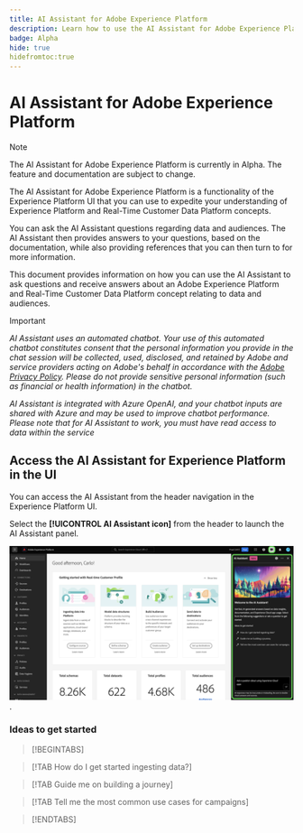```yaml
---
title: AI Assistant for Adobe Experience Platform
description: Learn how to use the AI Assistant for Adobe Experience Platform.
badge: Alpha
hide: true
hidefromtoc:true
---
```

# AI Assistant for Adobe Experience Platform

>[!NOTE]
>
>The AI Assistant for Adobe Experience Platform is currently in Alpha. The feature and documentation are subject to change.

The AI Assistant for Adobe Experience Platform is a functionality of the Experience Platform UI that you can use to expedite your understanding of Experience Platform and Real-Time Customer Data Platform concepts.

You can ask the AI Assistant questions regarding data and audiences. The AI Assistant then provides answers to your questions, based on the documentation, while also providing references that you can then turn to for more information.

This document provides information on how you can use the AI Assistant to ask questions and receive answers about an Adobe Experience Platform and Real-Time Customer Data Platform concept relating to data and audiences.

>[!IMPORTANT]
>
>*AI Assistant uses an automated chatbot. Your use of this automated chatbot constitutes consent that the personal information you provide in the chat session will be collected, used, disclosed, and retained by Adobe and service providers acting on Adobe's behalf in accordance with the [Adobe Privacy Policy](https://www.adobe.com/privacy/policy.html). Please do not provide sensitive personal information (such as financial or health information) in the chatbot.*
>
>*AI Assistant is integrated with Azure OpenAI, and your chatbot inputs are shared with Azure and may be used to improve chatbot performance. Please note that for AI Assistant to work, you must have read access to data within the service*

## Access the AI Assistant for Experience Platform in the UI

You can access the AI Assistant from the header navigation in the Experience Platform UI.

Select the **[!UICONTROL AI Assistant icon]** from the header to launch the AI Assistant panel.

![The Experience Platform UI home page with the AI Assistant icon selected](./images/ai-assistant/ai-assistant.png).

### Ideas to get started

>[!BEGINTABS]

>[!TAB How do I get started ingesting data?]

>[!TAB Guide me on building a journey]

>[!TAB Tell me the most common use cases for campaigns]

>[!ENDTABS]